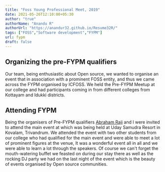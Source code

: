 ```yaml
---
title: "Foss Young Professional Meet, 2019"
date: 2021-05-26T12:10:00+05:30
author: "true"
authorName: "Anandu R"
authorUrl: "https://anandur32.github.io/Resume32R/"
tags: ["FOSS","Software development","FYPM"]
url: fypm
draft: false
---
```


## Organizing the pre-FYPM qualifiers 
Our team, being enthusiastic about Open source, we wanted to organise an event that in association with a prominent FOSS entity, and thus we came across the FYPM organised by ICFOSS. We held the Pre-FYPM Meetup at our college and had participants coming in from different colleges from Kottayam and Idukki districts. 

## Attending FYPM 
Being the organisers of Pre-FYPM qualifiers [Abraham Raji](https://abrahamraji.in) and I were invited to attend the main event at which was being held at Uday Samudra Resort in Kovalam, Trivandrum. We attended the event with two other students from our college who had qualified for the main event and were able to meet a lot of prominent figures at the venue, It was a wonderful event all in all and we were able to learn a lot through the speakers. Of course we can't forget the mouth-watering buffet we feasted on during our stay there as well as the rocking DJ party we had on the last night of the event which is the beauty of events organised by Open source communities. 
